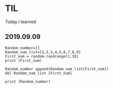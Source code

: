 # TIL
Today I learned

## 2019.09.09
```
Random_number=[]
Random_num_list=[1,2,3,4,5,6,7,8,9]
First_num = random.randrange(1,10)
print (First_num)

Random_number.append(Random_num_list[First_num])
del Random_num_list [First_num]

print (Random_number)
```